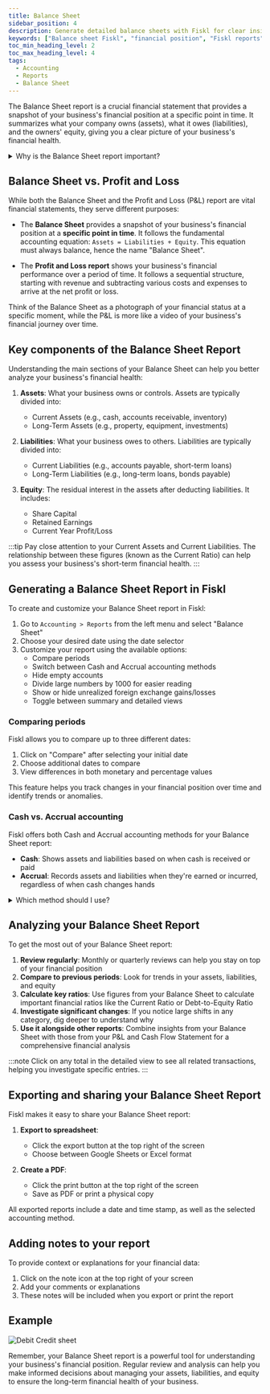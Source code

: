 ```yaml
---
title: Balance Sheet
sidebar_position: 4
description: Generate detailed balance sheets with Fiskl for clear insights into your financial position and informed strategic decision-making.
keywords: ["Balance sheet Fiskl", "financial position", "Fiskl reports", "accounting software"]
toc_min_heading_level: 2
toc_max_heading_level: 4
tags:
  - Accounting
  - Reports
  - Balance Sheet
---
```


The Balance Sheet report is a crucial financial statement that provides a snapshot of your business's financial position at a specific point in time. It summarizes what your company owns (assets), what it owes (liabilities), and the owners' equity, giving you a clear picture of your business's financial health.

<details>
<summary>Why is the Balance Sheet report important?</summary>

The Balance Sheet report is essential because it:
- Shows your business's financial position at a glance
- Helps assess your company's liquidity and solvency
- Is required for tax filing and loan applications
- Provides insights for strategic business decisions
</details>

## Balance Sheet vs. Profit and Loss

While both the Balance Sheet and the Profit and Loss (P&L) report are vital financial statements, they serve different purposes:

- The **Balance Sheet** provides a snapshot of your business's financial position at a **specific point in time**. It follows the fundamental accounting equation: `Assets = Liabilities + Equity`. This equation must always balance, hence the name "Balance Sheet".

- The **Profit and Loss report** shows your business's financial performance over a period of time. It follows a sequential structure, starting with revenue and subtracting various costs and expenses to arrive at the net profit or loss.

Think of the Balance Sheet as a photograph of your financial status at a specific moment, while the P&L is more like a video of your business's financial journey over time.

## Key components of the Balance Sheet Report

Understanding the main sections of your Balance Sheet can help you better analyze your business's financial health:

1. **Assets**: What your business owns or controls. Assets are typically divided into:
   - Current Assets (e.g., cash, accounts receivable, inventory)
   - Long-Term Assets (e.g., property, equipment, investments)

2. **Liabilities**: What your business owes to others. Liabilities are typically divided into:
   - Current Liabilities (e.g., accounts payable, short-term loans)
   - Long-Term Liabilities (e.g., long-term loans, bonds payable)

3. **Equity**: The residual interest in the assets after deducting liabilities. It includes:
   - Share Capital
   - Retained Earnings
   - Current Year Profit/Loss

:::tip
Pay close attention to your Current Assets and Current Liabilities. The relationship between these figures (known as the Current Ratio) can help you assess your business's short-term financial health.
:::

## Generating a Balance Sheet Report in Fiskl

To create and customize your Balance Sheet report in Fiskl:

1. Go to `Accounting > Reports` from the left menu and select "Balance Sheet"
2. Choose your desired date using the date selector
3. Customize your report using the available options:
   - Compare periods
   - Switch between Cash and Accrual accounting methods
   - Hide empty accounts
   - Divide large numbers by 1000 for easier reading
   - Show or hide unrealized foreign exchange gains/losses
   - Toggle between summary and detailed views

### Comparing periods

Fiskl allows you to compare up to three different dates:

1. Click on "Compare" after selecting your initial date
2. Choose additional dates to compare
3. View differences in both monetary and percentage values

This feature helps you track changes in your financial position over time and identify trends or anomalies.

### Cash vs. Accrual accounting

Fiskl offers both Cash and Accrual accounting methods for your Balance Sheet report:

- **Cash**: Shows assets and liabilities based on when cash is received or paid
- **Accrual**: Records assets and liabilities when they're earned or incurred, regardless of when cash changes hands

<details>
<summary>Which method should I use?</summary>

Learn more about the differences between [Cash vs Accrual accounting](../../../Glossary/terms/cash-vs-accrual) and how you can easily switch between them in Fiskl.

</details>

## Analyzing your Balance Sheet Report

To get the most out of your Balance Sheet report:

1. **Review regularly**: Monthly or quarterly reviews can help you stay on top of your financial position
2. **Compare to previous periods**: Look for trends in your assets, liabilities, and equity
3. **Calculate key ratios**: Use figures from your Balance Sheet to calculate important financial ratios like the Current Ratio or Debt-to-Equity Ratio
4. **Investigate significant changes**: If you notice large shifts in any category, dig deeper to understand why
5. **Use it alongside other reports**: Combine insights from your Balance Sheet with those from your P&L and Cash Flow Statement for a comprehensive financial analysis

:::note
Click on any total in the detailed view to see all related transactions, helping you investigate specific entries.
:::

## Exporting and sharing your Balance Sheet Report

Fiskl makes it easy to share your Balance Sheet report:

1. **Export to spreadsheet**:
   - Click the export button at the top right of the screen
   - Choose between Google Sheets or Excel format

2. **Create a PDF**:
   - Click the print button at the top right of the screen
   - Save as PDF or print a physical copy

All exported reports include a date and time stamp, as well as the selected accounting method.

## Adding notes to your report

To provide context or explanations for your financial data:

1. Click on the note icon at the top right of your screen
2. Add your comments or explanations
3. These notes will be included when you export or print the report

## Example

![Debit Credit sheet](/img/acounting/balance-sheet-sample.png)


Remember, your Balance Sheet report is a powerful tool for understanding your business's financial position. Regular review and analysis can help you make informed decisions about managing your assets, liabilities, and equity to ensure the long-term financial health of your business.
